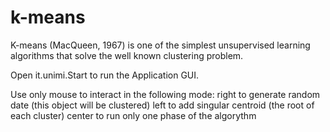 k-means
=======

K-means (MacQueen, 1967) is one of the simplest unsupervised learning algorithms that solve the well known clustering problem.

Open it.unimi.Start to run the Application GUI.

Use only mouse to interact in the following mode:
right to generate random date (this object will be clustered)
left to add singular centroid (the root of each cluster)
center to run only one phase of the algorythm